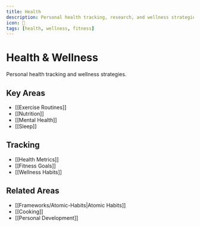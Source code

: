```yaml
---
title: Health
description: Personal health tracking, research, and wellness strategies
icon: 💪
tags: [health, wellness, fitness]
---
```


# Health & Wellness

Personal health tracking and wellness strategies.

## Key Areas
- [[Exercise Routines]]
- [[Nutrition]]
- [[Mental Health]]
- [[Sleep]]

## Tracking
- [[Health Metrics]]
- [[Fitness Goals]]
- [[Wellness Habits]]

## Related Areas
- [[Frameworks/Atomic-Habits|Atomic Habits]]
- [[Cooking]]
- [[Personal Development]]
